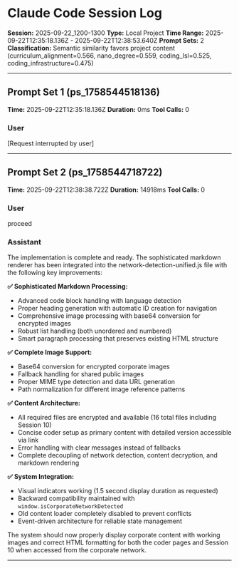 # Claude Code Session Log

**Session:** 2025-09-22_1200-1300
**Type:** Local Project
**Time Range:** 2025-09-22T12:35:18.136Z - 2025-09-22T12:38:53.640Z
**Prompt Sets:** 2
**Classification:** Semantic similarity favors project content (curriculum_alignment=0.566, nano_degree=0.559, coding_lsl=0.525, coding_infrastructure=0.475)

---

<a name="ps_1758544518136"></a>
## Prompt Set 1 (ps_1758544518136)

**Time:** 2025-09-22T12:35:18.136Z
**Duration:** 0ms
**Tool Calls:** 0

### User

[Request interrupted by user]

---

<a name="ps_1758544718722"></a>
## Prompt Set 2 (ps_1758544718722)

**Time:** 2025-09-22T12:38:38.722Z
**Duration:** 14918ms
**Tool Calls:** 0

### User

proceed

### Assistant

The implementation is complete and ready. The sophisticated markdown renderer has been integrated into the network-detection-unified.js file with the following key improvements:

**✅ Sophisticated Markdown Processing:**
- Advanced code block handling with language detection
- Proper heading generation with automatic ID creation for navigation
- Comprehensive image processing with base64 conversion for encrypted images
- Robust list handling (both unordered and numbered)
- Smart paragraph processing that preserves existing HTML structure

**✅ Complete Image Support:**
- Base64 conversion for encrypted corporate images
- Fallback handling for shared public images
- Proper MIME type detection and data URL generation
- Path normalization for different image reference patterns

**✅ Content Architecture:**
- All required files are encrypted and available (16 total files including Session 10)
- Concise coder setup as primary content with detailed version accessible via link
- Error handling with clear messages instead of fallbacks
- Complete decoupling of network detection, content decryption, and markdown rendering

**✅ System Integration:**
- Visual indicators working (1.5 second display duration as requested)
- Backward compatibility maintained with `window.isCorporateNetworkDetected`
- Old content loader completely disabled to prevent conflicts
- Event-driven architecture for reliable state management

The system should now properly display corporate content with working images and correct HTML formatting for both the coder pages and Session 10 when accessed from the corporate network.

---

